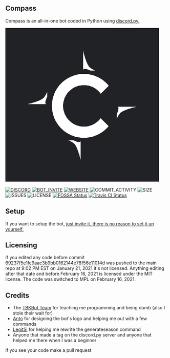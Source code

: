 ## Compass
Compass is an all-in-one bot coded in Python using [discord.py.](https://github.com/Rapptz/discord.py)

![LOGO](LOGO_480_480.png)

[![DISCORD](https://img.shields.io/discord/738530998001860629?color=7A8DCF&label=discord)](https://discord.gg/SymdusT)
[![BOT_INVITE](https://img.shields.io/badge/bot%20invite-click%20here-7A8DCF)](https://discord.com/oauth2/authorize?client_id=769308147662979122&permissions=2147352567&scope=bot)
[![WEBSITE](https://img.shields.io/badge/website-compasswebsite.dev-informational)](https://compasswebsite.dev)
![COMMIT_ACTIVITY](https://img.shields.io/github/commit-activity/m/Compass-Bot-Team/Compass)
![SIZE](https://img.shields.io/github/repo-size/Compass-Bot-Team/Compass)
![ISSUES](https://img.shields.io/github/issues-raw/Compass-Bot-Team/Compass)
![LICENSE](https://img.shields.io/github/license/Compass-Bot-Team/Compass)
[![FOSSA Status](https://app.fossa.com/api/projects/git%2Bgithub.com%2FCompass-Bot-Team%2FCompass.svg?type=shield)](https://app.fossa.com/projects/git%2Bgithub.com%2FCompass-Bot-Team%2FCompass?ref=badge_shield)
[![Travis CI Status](https://travis-ci.com/Compass-Bot-Team/Compass.svg?branch=rewrite)](https://travis-ci.com)
## Setup
If you want to setup the bot, [just invite it, there is no reason to set it up yourself.](https://discord.com/oauth2/authorize?client_id=769308147662979122&permissions=2147352567&scope=bot)
## Licensing
If you edited any code before commit [69237f5e1fc9aac3b9bb0162144e78f56e11014d](https://github.com/Compass-Bot-Team/Compass/commit/69237f5e1fc9aac3b9bb0162144e78f56e11014d) was pushed to the main repo at 9:02 PM EST on January 21, 2021 it's not licensed.
Anything editing after that date and before February 16, 2021 is licensed under the MIT license.
The code was switched to MPL on February 16, 2021.
## Credits
- The [TBKBot Team](https://github.com/TBKBot) for teaching me programming and being dumb (also I stole their wait for)
- [Anto](https://github.com/antoniokf5) for designing the bot's logo and helping me out with a few commands
- [LegitSi](https://github.com/LegitSi) for helping me rewrite the generateseason command
- Anyone that made a tag on the discord.py server and anyone that helped me there when I was a beginner

If you see your code make a pull request